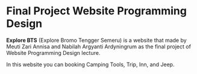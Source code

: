 # Final Project Website Programming Design 

**Explore BTS** (Explore Bromo Tengger Semeru) is a website that made by Meuti Zari Annisa and Nabilah Argyanti Ardyningrum as the final project of Website Programming Design lecture.

In this website you can booking Camping Tools, Trip, Inn, and Jeep. 